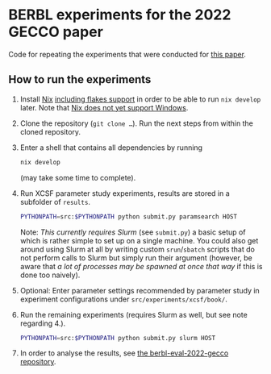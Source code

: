 # BERBL experiments for the 2022 GECCO paper


Code for repeating the experiments that were conducted for [this
paper](https://doi.org/10.1145/3512290.3528736).


## How to run the experiments


1. Install
   [Nix](https://nixos.org/manual/nix/stable/installation/installing-binary.html)
   [including flakes support](https://nixos.wiki/wiki/Flakes) in order to be
   able to run `nix develop` later.  Note that [Nix does not yet support
   Windows](https://nixos.org/manual/nix/stable/installation/supported-platforms.html).
2. Clone the repository (`git clone …`). Run the next steps from within the
   cloned repository.
3. Enter a shell that contains all dependencies by running
   ```bash
   nix develop
   ```
   (may take some time to complete).
4. Run XCSF parameter study experiments, results are stored in a subfolder of
   `results`.
   ```bash
   PYTHONPATH=src:$PYTHONPATH python submit.py paramsearch HOST
   ```

   Note: *This currently requires Slurm* (see `submit.py`) a basic setup of
   which is rather simple to set up on a single machine. You could also get
   around using Slurm at all by writing custom `srun`/`sbatch` scripts that do
   not perform calls to  Slurm but simply run their argument (however, be aware
   that *a lot of processes may be spawned at once that way* if this is done too
   naively).

5. Optional: Enter parameter settings recommended by parameter study in
   experiment configurations under `src/experiments/xcsf/book/`.
6. Run the remaining experiments (requires Slurm as well, but see note regarding
   4.).
   ```bash
   PYTHONPATH=src:$PYTHONPATH python submit.py slurm HOST
   ```
7. In order to analyse the results, see [the berbl-eval-2022-gecco
   repository](https://github.com/berbl-dev/berbl-eval-2022-gecco).


<!-- Local Variables: -->
<!-- mode: markdown -->
<!-- End: -->
